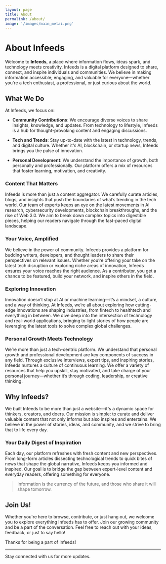 ```yaml
---
layout: page
title: About
permalink: /about/
image: '/images/main_metai.png'
---
```


# About Infeeds

Welcome to **Infeeds**, a place where information flows, ideas spark, and technology meets creativity. Infeeds is a digital platform designed to share, connect, and inspire individuals and communities. We believe in making information accessible, engaging, and valuable for everyone—whether you're a tech enthusiast, a professional, or just curious about the world.

## What We Do

At Infeeds, we focus on:

- **Community Contributions**: We encourage diverse voices to share insights, knowledge, and updates. From technology to lifestyle, Infeeds is a hub for thought-provoking content and engaging discussions.
  
- **Tech and Trends**: Stay up-to-date with the latest in technology, trends, and digital culture. Whether it's AI, blockchain, or startup news, Infeeds brings you the pulse of innovation.

- **Personal Development**: We understand the importance of growth, both personally and professionally. Our platform offers a mix of resources that foster learning, motivation, and creativity.

### Content That Matters

Infeeds is more than just a content aggregator. We carefully curate articles, blogs, and insights that push the boundaries of what’s trending in the tech world. Our team of experts keeps an eye on the latest movements in AI research, cybersecurity developments, blockchain breakthroughs, and the rise of Web 3.0. We aim to break down complex topics into digestible pieces, helping our readers navigate through the fast-paced digital landscape.

### Your Voice, Amplified

We believe in the power of community. Infeeds provides a platform for budding writers, developers, and thought leaders to share their perspectives on relevant issues. Whether you’re offering your take on the latest tech disruption or exploring niche areas of innovation, Infeeds ensures your voice reaches the right audience. As a contributor, you get a chance to be featured, build your network, and inspire others in the field.

### Exploring Innovation

Innovation doesn’t stop at AI or machine learning—it’s a mindset, a culture, and a way of thinking. At Infeeds, we’re all about exploring how cutting-edge innovations are shaping industries, from fintech to healthtech and everything in between. We dive deep into the intersection of technology and real-world applications, bringing to light stories of how people are leveraging the latest tools to solve complex global challenges.

### Personal Growth Meets Technology

We’re more than just a tech-centric platform. We understand that personal growth and professional development are key components of success in any field. Through exclusive interviews, expert tips, and inspiring stories, Infeeds nurtures a culture of continuous learning. We offer a variety of resources that help you upskill, stay motivated, and take charge of your personal journey—whether it’s through coding, leadership, or creative thinking.

## Why Infeeds?

We built Infeeds to be more than just a website—it's a dynamic space for thinkers, creators, and doers. Our mission is simple: to curate and deliver valuable content that not only informs but also inspires and entertains. We believe in the power of stories, ideas, and community, and we strive to bring that to life every day.

### Your Daily Digest of Inspiration

Each day, our platform refreshes with fresh content and new perspectives. From long-form articles dissecting technological trends to quick bites of news that shape the global narrative, Infeeds keeps you informed and inspired. Our goal is to bridge the gap between expert-level content and everyday readers, offering something for everyone.

> Information is the currency of the future, and those who share it will shape tomorrow.

## Join Us!

Whether you're here to browse, contribute, or just hang out, we welcome you to explore everything Infeeds has to offer. Join our growing community and be a part of the conversation. Feel free to reach out with your ideas, feedback, or just to say hello!

Thanks for being a part of Infeeds!

---

Stay connected with us for more updates.